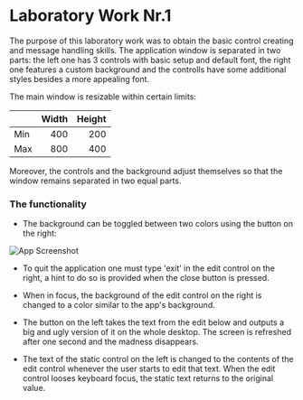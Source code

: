 Laboratory Work Nr.1
====================

The purpose of this laboratory work was to obtain the basic control creating and message handling skills. The application window is separated in two parts: the left one has 3 controls with basic setup and default font, the right one features a custom background and the controlls have some additional styles besides a more appealing font.

The main window is resizable within certain limits:

|     | Width | Height |
|-----|------:|-------:|
| Min |   400 |    200 |
| Max |   800 |    400 |

Moreover, the controls and the background adjust themselves so that the window remains separated in two equal parts.

### The functionality

* The background can be toggled between two colors using the button on the right:

![App Screenshot](https://raw.github.com/Andreis13/WP-Labs/master/lab%231/screenshot.png)

* To quit the application one must type 'exit' in the edit control on the right, a hint to do so is provided when the close button is pressed.

* When in focus, the background of the edit control on the right is changed to a color similar to the app's background.

* The button on the left takes the text from the edit below and outputs a big and ugly version of it on the whole desktop. The screen is refreshed after one second and the madness disappears.

* The text of the static control on the left is changed to the contents of the edit control whenever the user starts to edit that text. When the edit control looses keyboard focus, the static text returns to the original value.
